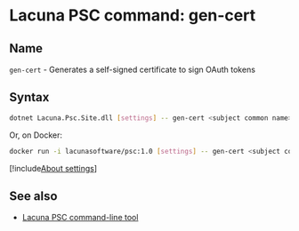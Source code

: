 ﻿# Lacuna PSC command: **gen-cert**

## Name

`gen-cert` - Generates a self-signed certificate to sign OAuth tokens

## Syntax

```sh
dotnet Lacuna.Psc.Site.dll [settings] -- gen-cert <subject common name> <PFX file password> [<output PFX file path>] [<output CER file path>]
```

Or, on Docker:

```sh
docker run -i lacunasoftware/psc:1.0 [settings] -- gen-cert <subject common name> <PFX file password> [<output PFX file path>] [<output CER file path>]
```

[!include[About settings](includes/about-settings.md)]

## See also

* [Lacuna PSC command-line tool](index.md)
